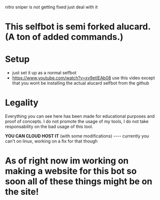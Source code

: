 nitro sniper is not getting fixed just deal with it

# This selfbot is semi forked alucard. (A ton of added commands.)

# Setup
 - just set it up as a normal selfbot
 - https://www.youtube.com/watch?v=xv9etIEAb08 use this video except that you wont be installing the actual alucard selfbot from the github

# Legality

Everything you can see here has been made for educational purposes and proof of concepts. I do not promote the usage of my tools, I do not take responsability on the bad usage of this tool.

**YOU CAN CLOUD HOST IT** (with some modifications) ---- currently you can't on linux, working on a fix for that though

# As of right now im working on making a website for this bot so soon all of these things might be on the site!
